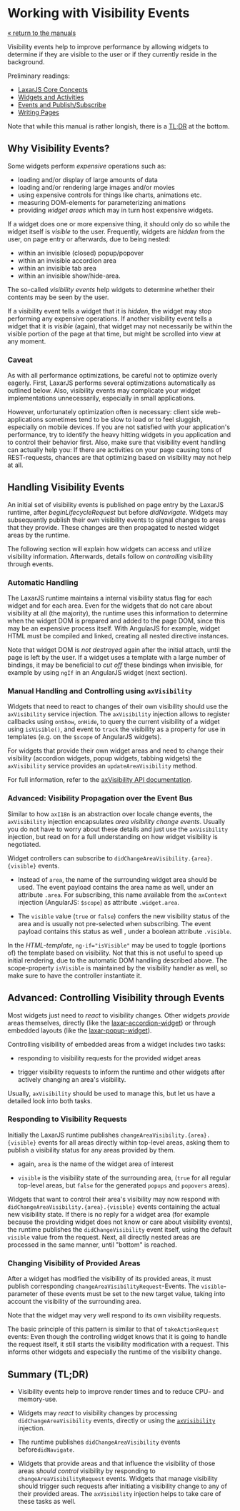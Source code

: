 # Working with Visibility Events

[« return to the manuals](index.md)

Visibility events help to improve performance by allowing widgets to determine if they are visible to the user or if they currently reside in the background.

Preliminary readings:

* [LaxarJS Core Concepts](../concepts.md)
* [Widgets and Activities](widgets_and_activities.md)
* [Events and Publish/Subscribe](events.md)
* [Writing Pages](writing_pages.md)

Note that while this manual is rather longish, there is a [TL;DR](#summary-tldr) at the bottom.

## Why Visibility Events?

Some widgets perform *expensive* operations such as:

  - loading and/or display of large amounts of data
  - loading and/or rendering large images and/or movies
  - using expensive controls for things like charts, animations etc.
  - measuring DOM-elements for parameterizing animations
  - providing *widget areas* which may in turn host expensive widgets.

If a widget does one or more expensive thing, it should only do so while the widget itself is *visible* to the user.
Frequently, widgets are *hidden* from the user, on page entry or afterwards, due to being nested:

  - within an invisible (closed) popup/popover
  - within an invisible accordion area
  - within an invisible tab area
  - within an invisible show/hide-area.

The so-called *visibility events* help widgets to determine whether their contents may be seen by the user.

If a visibility event tells a widget that it is *hidden*, the widget may stop performing any expensive operations.
If another visibility event tells a widget that it is *visible* (again), that widget may not necessarily be within the visible portion of the page at that time, but might be scrolled into view at any moment.


### Caveat

As with all performance optimizations, be careful not to optimize overly eagerly.
First, LaxarJS performs several optimizations automatically as outlined below.
Also, visibility events may complicate your widget implementations unnecessarily, especially in small applications.

However, unfortunately optimization often *is* necessary: client side web-applications sometimes tend to be slow to load or to feel sluggish, especially on mobile devices.
If you are not satisfied with your application's performance, try to identify the heavy hitting widgets in you application and to control their behavior first.
Also, make sure that visibility event handling can actually help you:
If there are activities on your page causing tons of REST-requests, chances are that optimizing based on visibility may not help at all.


## Handling Visibility Events

An initial set of visibility events is published on page entry by the LaxarJS runtime, after *beginLifecycleRequest* but before *didNavigate*. Widgets may subsequently publish their own visibility events to signal changes to areas that they provide.
These changes are then propagated to nested widget areas by the runtime.

The following section will explain how widgets can access and utilize visibility information.
Afterwards, details follow on *controlling* visibility through events.


### Automatic Handling

The LaxarJS runtime maintains a internal visibility status flag for each widget and for each area.
Even for the widgets that do not care about visibility at all (the majority), the runtime uses this information to determine when the widget DOM is prepared and added to the page DOM, since this may be an expensive process itself.
With AngularJS for example, widget HTML must be compiled and linked, creating all nested directive instances.

Note that widget DOM is *not destroyed* again after the initial attach, until the page is left by the user.
If a widget uses a template with a large number of bindings, it may be beneficial to *cut off* these bindings when invisible, for example by using `ngIf` in an AngularJS widget (next section).


### Manual Handling and Controlling using `axVisibility`

Widgets that need to react to changes of their own visibility should use the `axVisibility` service injection.
The `axVisibility` injection allows to register callbacks using `onShow`, `onHide`, to query the current visibility of a widget using `isVisible()`, and event to `track` the visibility as a property for use in templates (e.g. on the `$scope` of AngularJS widgets).

For widgets that provide their own widget areas and need to change their visibility (accordion widgets, popup widgets, tabbing widgets) the `axVisibility` service provides an `updateAreaVisibility` method.

For full information, refer to the [axVisibility API documentation](.,/api/runtime.widget_services_visibility.md).


### Advanced: Visibility Propagation over the Event Bus

Similar to how `axI18n` is an abstraction over locale change events, the `axVisibility` injection encapsulates _area visibility change events_.
Usually you do not have to worry about these details and just use the `axVisibility` injection, but read on for a full understanding on how widget visibility is negotiated.

Widget controllers can subscribe to `didChangeAreaVisibility.{area}.{visible}` events.

  * Instead of `area`, the name of the surrounding widget area should be used.
    The event payload contains the area name as well, under an attribute `.area`.
    For subscribing, this name available from the `axContext` injection (AngularJS: `$scope`) as attribute `.widget.area`.

  * The `visible` value (`true` or `false`) confers the new visibility status of the area and is usually not pre-selected when subscribing.
    The event payload contains this status as well , under a boolean attribute `.visible`.

In the *HTML-template*, `ng-if="isVisible"` may be used to toggle (portions of) the template based on visibility.
Not that this is not useful to speed up initial rendering, due to the automatic DOM handling described above.
The scope-property `isVisible` is maintained by the visibility handler as well, so make sure to have the controller instantiate it.


## Advanced: Controlling Visibility through Events

Most widgets just need to *react* to visibility changes.
Other widgets *provide* areas themselves, directly (like the [laxar-accordion-widget](https://www.npmjs.com/package/laxar-accordion-widget)) or through embedded layouts (like the [laxar-popup-widget](https://www.npmjs.com/package/laxar-popup-widget)).

Controlling visibility of embedded areas from a widget includes two tasks:

  * responding to visibility requests for the provided widget areas

  * trigger visibility requests to inform the runtime and other widgets after actively changing an area's visibility.

Usually, `axVisibility` should be used to manage this, but let us have a detailed look into both tasks.


### Responding to Visibility Requests

Initially the LaxarJS runtime publishes `changeAreaVisibility.{area}.{visible}` events for all areas directly within top-level areas, asking them to publish a visibility status for any areas provided by them.

  * again, `area` is the name of the widget area of interest

  * `visible` is the visibility state of the surrounding area, (`true` for all regular top-level areas, but `false` for the generated `popups` and `popovers` areas).

Widgets that want to control their area's visibility may now respond with `didChangeAreaVisibility.{area}.{visible}` events containing the actual new visibility state.
If there is no reply for a widget area (for example because the providing widget does not know or care about visibility events), the runtime publishes the `didChangeVisibility` event itself, using the default `visible` value from the request.
Next, all directly nested areas are processed in the same manner, until "bottom" is reached.


### Changing Visibility of Provided Areas

After a widget has modified the visibility of its provided areas, it must publish corresponding `changeAreaVisibilityRequest`-Events.
The `visible`-parameter of these events must be set to the new target value, taking into account the visibility of the surrounding area.

Note that the widget may very well respond to its own visibility requests.

The basic principle of this pattern is similar to that of `takeActionRequest` events:
Even though the controlling widget knows that it is going to handle the request itself, it still starts the visibility modification with a request.
This informs other widgets and especially the runtime of the visibility change.


## Summary (TL;DR)

  * Visibility events help to improve render times and to reduce CPU- and memory-use.

  * Widgets may *react* to visibility changes by processing `didChangeAreaVisibility` events, directly or using the [`axVisibility`](.,/api/runtime.widget_services_visibility.md) injection.

  * The runtime publishes `didChangeAreaVisibility` events before`didNavigate`.

  * Widgets that provide areas and that influence the visibility of those areas *should control* visibility by responding to `changeAreaVisibilityRequest` events.
  Widgets that manage visibility should trigger such requests after initiating a visibility change to any of their provided areas.
  The `axVisibility` injection helps to take care of these tasks as well.
